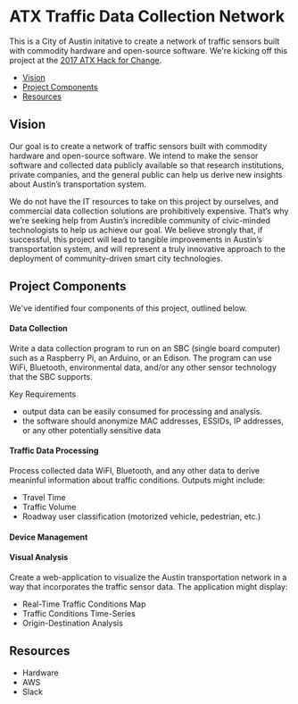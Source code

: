 # ATX Traffic Data Collection Network
This is a City of Austin initative to create a network of traffic sensors built with commodity hardware and open-source software. We're kicking off this project at the [2017 ATX Hack for Change](http://atxhackforchange.org/).

 * [Vision](#vision)
 * [Project Components](#project-components)
 * [Resources](#resources)

## Vision
Our goal is to create a network of traffic sensors built with commodity hardware and open-source software. We intend to make the sensor software and collected data publicly available so that research institutions, private companies, and the general public can help us derive new insights about Austin’s transportation system. 

We do not have the IT resources to take on this project by ourselves, and commercial data collection solutions are prohibitively expensive. That’s why we’re seeking help from Austin’s incredible community of civic-minded technologists to help us achieve our goal. We believe strongly that, if successful, this project will lead to tangible improvements in Austin’s transportation system, and will represent a truly innovative approach to the deployment of community-driven smart city technologies.
 
## Project Components

We've identified four components of this project, outlined below.

#### Data Collection 

Write a data collection program to run on an SBC (single board computer) such as a Raspberry Pi, an Arduino, or an Edison. The program can use WiFi, Bluetooth, environmental data, and/or any other sensor technology that the SBC supports. 

Key Requirements
 * output data can be easily consumed for processing and analysis.
 * the software should anonymize MAC addresses, ESSIDs, IP addresses, or any other potentially sensitive data

#### Traffic Data Processing

Process collected data WiFI, Bluetooth, and any other data to derive meaninful information about traffic conditions. Outputs might include:
  * Travel Time
  * Traffic Volume
  * Roadway user classification (motorized vehicle, pedestrian, etc.)

#### Device Management


#### Visual Analysis
 Create a web-application to visualize the Austin transportation network in a way that incorporates the traffic sensor data. The application might display:
 * Real-Time Traffic Conditions Map
 * Traffic Conditions Time-Series 
 * Origin-Destination Analysis


## Resources
 * Hardware
 * AWS
 * Slack
 
